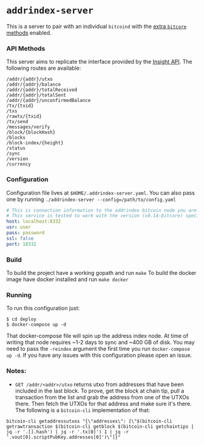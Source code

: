 # `addrindex-server`

This is a server to pair with an individual `bitcoind` with the [extra `bitcore` methods](https://bitcore.io/guides/bitcoin/) enabled.

### API Methods

This server aims to replicate the interface provided by the [Insight API](https://github.com/bitpay/insight-api). The following routes are available:

```
/addr/{addr}/utxo
/addr/{addr}/balance
/addr/{addr}/totalReceived
/addr/{addr}/totalSent
/addr/{addr}/unconfirmedBalance
/tx/{txid}
/txs
/rawtx/{txid}
/tx/send
/messages/verify
/block/{blockHash}
/blocks
/block-index/{height}
/status
/sync
/version
/currency
```

### Configuration

Configuration file lives at `$HOME/.addrindex-server.yaml`. You can also pass one by running `./addrindex-server --config=/path/to/config.yaml`

```yaml
# This is connection information to the addrindex bitcoin node you are running.
# This service is tested to work with the version (v0.14-bitcore) specified in the docker-compose file
host: localhost:8332
usr: user
pass: password
ssl: false
port: 18332
```

### Build

To build the project have a working gopath and run `make`
To build the docker image have docker installed and run `make docker`

### Running

To run this configuration just:

```
$ cd deploy
$ docker-compose up -d
```

That docker-compose file will spin up the address index node. At time of writing that node requires ~1-2 days to sync and ~400 GB of disk. You may need to pass the `-reindex` argument the first time you run `docker-compose up -d`. If you have any issues with this configuration please open an issue.

### Notes:

- `GET /addr/<addr>/utxo` returns utxo from addresses that have been included in the last block. To prove, get the block at chain tip, pull a transaction from the list and grab the address from one of the UTXOs there. Then fetch the UTXOs for that address and make sure it's there. The following is a `bitcoin-cli` implementation of that:

```
bitcoin-cli getaddressutxos "{\"addresses\": [\"$(bitcoin-cli getrawtransaction $(bitcoin-cli getblock $(bitcoin-cli getchaintips | jq -r '.[].hash') | jq -r '.tx[0]') 1 | jq -r '.vout[0].scriptPubKey.addresses[0]')\"]}"
```
